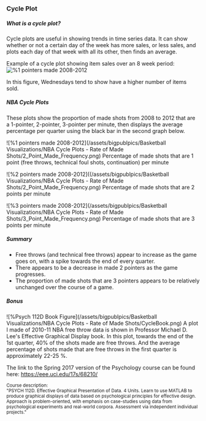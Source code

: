 ### Cycle Plot
##### What is a cycle plot?
Cycle plots are useful in showing trends in time series data. It can show whether or not a certain day of the week has more sales, or less sales, and plots each day of that week with all its other, then finds an average.

Example of a cycle plot showing item sales over an 8 week period:
![%1 pointers made 2008-2012](./NBA%20Cycle%20Plots%20-%20Rate%20of%20Made%20Shots/item_cycle.png)

In this figure, Wednesdays tend to show have a higher number of items sold.

##### NBA Cycle Plots
These plots show the proportion of made shots from 2008 to 2012 that are a 1-pointer, 2-pointer, 3-pointer per minute, then displays the average percentage per quarter using the black bar in the second graph below.

![%1 pointers made 2008-2012](/assets/bigpublpics/Basketball Visualizations/NBA Cycle Plots - Rate of Made Shots/2_Point_Made_Frequency.png)
Percentage of made shots that are 1 point  (free throws, technical foul shots, continuation) per minute

![%2 pointers made 2008-2012]((/assets/bigpublpics/Basketball Visualizations/NBA Cycle Plots - Rate of Made Shots/2_Point_Made_Frequency.png)
Percentage of made shots that are 2 points per minute

![%3 pointers made 2008-2012](/assets/bigpublpics/Basketball Visualizations/NBA Cycle Plots - Rate of Made Shots/3_Point_Made_Frequency.png)
Percentage of made shots that are 3 points per minute

##### Summary
- Free throws (and technical free throws) appear to increase as the game goes on, with a spike towards the end of every quarter.
- There appears to be a decrease in made 2 pointers as the game progresses.
- The proportion of made shots that are 3 pointers  appears to be relatively unchanged over the course of a game.


##### Bonus
![%Psych 112D Book Figure](/assets/bigpublpics/Basketball Visualizations/NBA Cycle Plots - Rate of Made Shots/CycleBook.png)
A plot I made of 2010-11 NBA free throw data is shown in Professor Michael D. Lee's Effective Graphical Display book. In this plot, towards the end of the 1st quarter, 40% of the shots made are free throws. And the average percentage of shots made that are free throws in the first quarter is approximately 22-25 %.

The link to the Spring 2017 version of the Psychology course can be found here:
https://eee.uci.edu/17s/68210/

<sub>Course description:  
"PSYCH 112D. Effective Graphical Presentation of Data. 4 Units. Learn to use MATLAB to produce graphical displays of data based on psychological principles for effective design. Approach is problem-oriented, with emphasis on case-studies using data from psychological experiments and real-world corpora. Assessment via independent individual projects."</sub>
